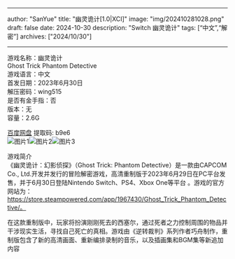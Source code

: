 
---
author: "SanYue"
title: "幽灵诡计[1.0|XCI]"
image: "img/202410281028.png"
draft: false
date: 2024-10-30
description: "Switch 幽灵诡计"
tags: [“中文”,“解密”]
archives: ["2024/10/30"]

---

游戏名称：幽灵诡计   
Ghost Trick Phantom Detective     
游戏语言：中文  
首发日期：2023年6月30日  
解压密码：wing515  
是否有金手指：否  
版本：无   
容量：2.6G

[百度网盘](https://pan.baidu.com/s/1_KsfoR0POsQjxsuTa2oZIQ) 提取码: b9e6  
![图片1](img/384c0ef1b45.jpg)![图片2](img/91063a965fac2.jpg)![图片3](img/b715127cd20.jpg)  

游戏简介  
《幽灵诡计：幻影侦探》（Ghost Trick: Phantom Detective）是一款由CAPCOM Co., Ltd.开发并发行的冒险解密游戏，高清重制版于2023年6月29日在PC平台发售，并于6月30日登陆Nintendo Switch、PS4、Xbox One等平台
。游戏的官方网站为：https://store.steampowered.com/app/1967430/Ghost_Trick_Phantom_Detective/。

在这款重制版中，玩家将扮演刚刚死去的西塞尔，通过死者之力控制周围的物品并干涉现实生活，寻找自己死亡的真相。游戏由《逆转裁判》系列作者巧舟制作，重制版包含了新的高清画面、重新编排录制的音乐，以及插画集和BGM集等新追加内容
